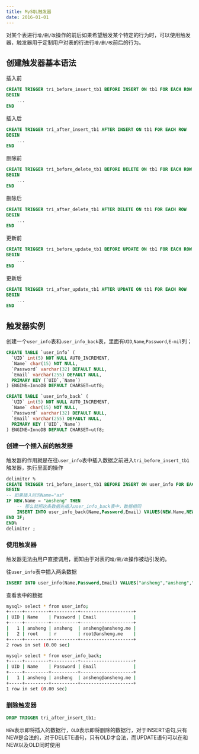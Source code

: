 ```yaml
---
title: MySQL触发器
date: 2016-01-01
---
```


对某个表进行`增/删/改`操作的前后如果希望触发某个特定的行为时，可以使用触发器，触发器用于定制用户对表的行进行`增/删/改`前后的行为。

## 创建触发器基本语法

插入前

```sql
CREATE TRIGGER tri_before_insert_tb1 BEFORE INSERT ON tb1 FOR EACH ROW
BEGIN
    ...
END
```

插入后

```sql
CREATE TRIGGER tri_after_insert_tb1 AFTER INSERT ON tb1 FOR EACH ROW
BEGIN
    ...
END
```

删除前

```sql
CREATE TRIGGER tri_before_delete_tb1 BEFORE DELETE ON tb1 FOR EACH ROW
BEGIN
    ...
END
```

删除后

```sql
CREATE TRIGGER tri_after_delete_tb1 AFTER DELETE ON tb1 FOR EACH ROW
BEGIN
    ...
END
```

更新前

```sql
CREATE TRIGGER tri_before_update_tb1 BEFORE UPDATE ON tb1 FOR EACH ROW
BEGIN
    ...
END
```

更新后

```sql
CREATE TRIGGER tri_after_update_tb1 AFTER UPDATE ON tb1 FOR EACH ROW
BEGIN
    ...
END
```

## 触发器实例

创建一个`user_info`表和`user_info_back`表，里面有`UID`,`Name`,`Password`,`E-mil`列；

```sql
CREATE TABLE `user_info` (
  `UID` int(5) NOT NULL AUTO_INCREMENT,
  `Name` char(15) NOT NULL,
  `Password` varchar(32) DEFAULT NULL,
  `Email` varchar(255) DEFAULT NULL,
  PRIMARY KEY (`UID`,`Name`)
) ENGINE=InnoDB DEFAULT CHARSET=utf8;
```
```sql
CREATE TABLE `user_info_back` (
  `UID` int(5) NOT NULL AUTO_INCREMENT,
  `Name` char(15) NOT NULL,
  `Password` varchar(32) DEFAULT NULL,
  `Email` varchar(255) DEFAULT NULL,
  PRIMARY KEY (`UID`,`Name`)
) ENGINE=InnoDB DEFAULT CHARSET=utf8;
```

### 创建一个插入前的触发器

触发器的作用就是在往`user_info`表中插入数据之前进入`tri_before_insert_tb1`触发器，执行里面的操作

```sql
delimiter %
CREATE TRIGGER tri_before_insert_tb1 BEFORE INSERT ON user_info FOR EACH ROW
BEGIN
-- 如果插入时的Name="as"
IF NEW.Name = "ansheng" THEN
	-- 那么就把这条数据先插入user_info_back表中，数据相同
	INSERT INTO user_info_back(Name,Password,Email) VALUES(NEW.Name,NEW.Password,NEW.Email);
END IF;
END%
delimiter ;
```

### 使用触发器

触发器无法由用户直接调用，而知由于对表的`增/删/改`操作被动引发的。

往`user_info`表中插入两条数据
```sql
INSERT INTO user_info(Name,Password,Email) VALUES("ansheng","ansheng","ansheng@ansheng.me"),("root","r","root@ansheng.me");
```
查看表中的数据
```bash
mysql> select * from user_info;
+-----+---------+----------+--------------------+
| UID | Name    | Password | Email              |
+-----+---------+----------+--------------------+
|   1 | ansheng | ansheng  | ansheng@ansheng.me |
|   2 | root    | r        | root@ansheng.me    |
+-----+---------+----------+--------------------+
2 rows in set (0.00 sec)

mysql> select * from user_info_back;
+-----+---------+----------+--------------------+
| UID | Name    | Password | Email              |
+-----+---------+----------+--------------------+
|   1 | ansheng | ansheng  | ansheng@ansheng.me |
+-----+---------+----------+--------------------+
1 row in set (0.00 sec)
```

### 删除触发器

```sql
DROP TRIGGER tri_after_insert_tb1;
```

`NEW`表示即将插入的数据行，`OLD`表示即将删除的数据行，对于INSERT语句,只有NEW是合法的，对于DELETE语句，只有OLD才合法，而UPDATE语句可以在和NEW以及OLD同时使用